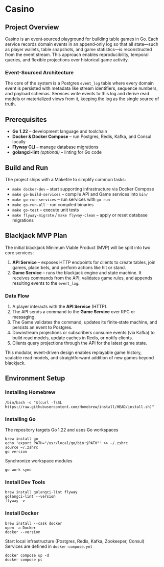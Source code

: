 # Casino

## Project Overview

Casino is an event‑sourced playground for building table games in Go. Each service
records domain events in an append‑only log so that all state—such as player
wallets, table snapshots, and game statistics—is reconstructed from the event
stream. This approach enables reproducibility, temporal queries, and flexible
projections over historical game activity.

### Event‑Sourced Architecture

The core of the system is a Postgres `event_log` table where every domain event
is persisted with metadata like stream identifiers, sequence numbers, and
payload schemas. Services write events to this log and derive read models or
materialized views from it, keeping the log as the single source of truth.

## Prerequisites

- **Go 1.22** – development language and toolchain
- **Docker & Docker Compose** – run Postgres, Redis, Kafka, and Consul locally
- **Flyway CLI** – manage database migrations
- **golangci-lint** *(optional)* – linting for Go code

## Build and Run

The project ships with a Makefile to simplify common tasks:

- `make docker-dev` – start supporting infrastructure via Docker Compose
- `make go-build-services` – compile API and Game services into `bin/`
- `make go-run-services` – run services with `go run`
- `make go-run-all` – run compiled binaries
- `make go-test` – execute unit tests
- `make flyway-migrate` / `make flyway-clean` – apply or reset database migrations

## Blackjack MVP Plan

The initial blackjack Minimum Viable Product (MVP) will be split into two core
services:

1. **API Service** – exposes HTTP endpoints for clients to create tables, join
   games, place bets, and perform actions like hit or stand.
2. **Game Service** – runs the blackjack engine and state machine. It receives
   commands from the API, validates game rules, and appends resulting events to
   the `event_log`.

### Data Flow

1. A player interacts with the **API Service** (HTTP).
2. The API sends a command to the **Game Service** over RPC or messaging.
3. The Game validates the command, updates its finite‑state machine, and
   persists an event to Postgres.
4. Downstream projections or subscribers consume events (via Kafka) to build
   read models, update caches in Redis, or notify clients.
5. Clients query projections through the API for the latest game state.

This modular, event‑driven design enables replayable game history, scalable
read models, and straightforward addition of new games beyond blackjack.

## Environment Setup

### Installing Homebrew

`/bin/bash -c "$(curl -fsSL https://raw.githubusercontent.com/Homebrew/install/HEAD/install.sh)"`

### Installing Go
The repository targets Go 1.22 and uses Go workspaces

```
brew install go
echo 'export PATH="/usr/local/go/bin:$PATH"' >> ~/.zshrc
source ~/.zshrc
go version
```

Synchronize workspace modules

`go work sync`

### Install Dev Tools

```
brew install golangci-lint flyway
golangci-lint --version
flyway -v
```

### Install Docker

```
brew install --cask docker
open -a Docker
docker --version
```

Start local infrastructure (Postgres, Redis, Kafka, Zookeeper, Consul)
Services are defined in `docker-compose.yml`

```
docker compose up -d
docker compose ps
```



